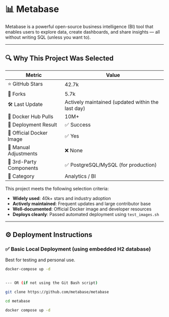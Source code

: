 # 📊 Metabase

Metabase is a powerful open-source business intelligence (BI) tool that enables users to explore data, create dashboards, and share insights — all without writing SQL (unless you want to).

---

## 🔍 Why This Project Was Selected

| Metric                   | Value               |
|--------------------------|---------------------|
| ⭐ GitHub Stars           | 42.7k               |
| 🍴 Forks                 | 5.7k                |
| 🛠 Last Update           | Actively maintained (updated within the last day) |
| 🐳 Docker Hub Pulls      | 10M+                |
| 🧪 Deployment Result     | ✅ Success          |
| 🧱 Official Docker Image | ✅ Yes              |
| 🔧 Manual Adjustments    | ❌ None             |
| 🔌 3rd-Party Components  | ✅ PostgreSQL/MySQL (for production) |
| 📁 Category              | Analytics / BI      |

This project meets the following selection criteria:
- **Widely used**: 40k+ stars and industry adoption
- **Actively maintained**: Frequent updates and large contributor base
- **Well-documented**: Official Docker image and developer resources
- **Deploys cleanly**: Passed automated deployment using `test_images.sh`

---

## ⚙️ Deployment Instructions

### ✅ Basic Local Deployment (using embedded H2 database)
Best for testing and personal use.

```bash
docker-compose up -d

 
--- OR (if not using the Git Bash script)

git clone https://github.com/metabase/metabase

cd metabase

docker compose up -d
